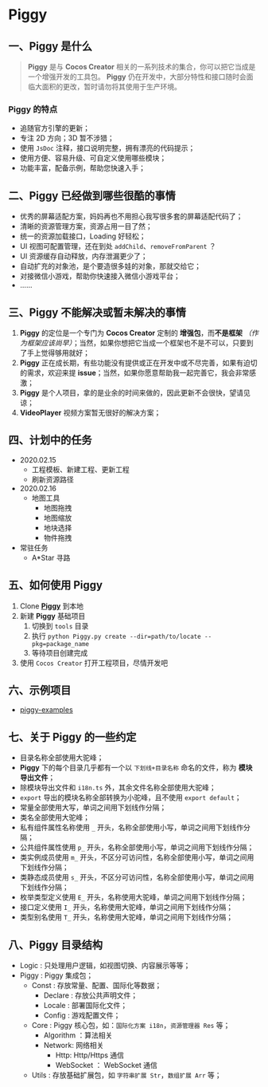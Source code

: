 <!-- @format -->

# Piggy

## 一、Piggy 是什么

> **Piggy** 是与 **Cocos Creator** 相关的一系列技术的集合，你可以把它当成是一个增强开发的工具包。
> **Piggy** 仍在开发中，大部分特性和接口随时会面临大面积的更改，暂时请勿将其使用于生产环境。

### **Piggy** 的特点

- 追随官方引擎的更新；
- 专注 2D 方向；3D 暂不涉猎；
- 使用 `JsDoc` 注释，接口说明完整，拥有漂亮的代码提示；
- 使用方便、容易升级、可自定义使用哪些模块；
- 功能丰富，配备示例，帮助您快速入手；

## 二、Piggy 已经做到哪些很酷的事情

- 优秀的屏幕适配方案，妈妈再也不用担心我写很多套的屏幕适配代码了；
- 清晰的资源管理方案，资源占用一目了然；
- 统一的资源加载接口，Loading 好轻松；
- UI 视图可配置管理，还在到处 `addChild`、`removeFromParent` ？
- UI 资源缓存自动释放，内存泄漏更少了；
- 自动扩充的对象池，是个要造很多娃的对象，那就交给它；
- 对接微信小游戏，帮助你快速接入微信小游戏平台；
- ......

## 三、Piggy 不能解决或暂未解决的事情

1. **Piggy** 的定位是一个专门为 **Cocos Creator** 定制的 **增强包**，而**不是框架** _（作为框架应该尚早）_；当然，如果你想把它当成一个框架也不是不可以，只要到了手上觉得够用就好；
2. **Piggy** 正在成长期，有些功能没有提供或正在开发中或不尽完善，如果有迫切的需求，欢迎来提 **issue**；当然，如果你愿意帮助我一起完善它，我会非常感激；
3. **Piggy** 是个人项目，拿的是业余的时间来做的，因此更新不会很快，望请见谅；
4. **VideoPlayer** 视频方案暂无很好的解决方案；

## 四、计划中的任务

- 2020.02.15
  - 工程模板、新建工程、更新工程
  - 刷新资源路径
- 2020.02.16
  - 地图工具
    - 地图拖拽
    - 地图缩放
    - 地块选择
    - 物件拖拽
- 常驻任务
  - A\*Star 寻路

## 五、如何使用 Piggy

1. Clone **[Piggy](https://github.com/piggy-fawn-butterfly/piggy)** 到本地
2. 新建 **Piggy** 基础项目
   1. 切换到 `tools` 目录
   2. 执行 `python Piggy.py create --dir=path/to/locate --pkg=package_name`
   3. 等待项目创建完成
3. 使用 `Cocos Creator` 打开工程项目，尽情开发吧

## 六、示例项目

- [piggy-examples](https://github.com/piggy-fawn-butterfly/piggy-examples)

## 七、关于 Piggy 的一些约定

- 目录名称全部使用大驼峰；
- **Piggy** 下的每个目录几乎都有一个以 `下划线+目录名称` 命名的文件，称为 **模块导出文件**；
- 除模块导出文件和 `i18n.ts` 外，其余文件名称全部使用大驼峰；
- `export` 导出的模块名称全部转换为小驼峰，且不使用 `export default`；
- 常量全部使用大写，单词之间用下划线作分隔；
- 类名全部使用大驼峰；
- 私有组件属性名称使用 `_` 开头，名称全部使用小写，单词之间用下划线作分隔；
- 公共组件属性使用 `p_` 开头，名称全部使用小写，单词之间用下划线作分隔；
- 类实例成员使用 `m_` 开头，不区分可访问性，名称全部使用小写，单词之间用下划线作分隔；
- 类静态成员使用 `s_` 开头，不区分可访问性，名称全部使用小写，单词之间用下划线作分隔；
- 枚举类型定义使用 `E_` 开头，名称使用大驼峰，单词之间用下划线作分隔；
- 接口定义使用 `I_` 开头，名称使用大驼峰，单词之间用下划线作分隔；
- 类型别名使用 `T_` 开头，名称使用大驼峰，单词之间用下划线作分隔；

## 八、Piggy 目录结构

- Logic : 只处理用户逻辑，如视图切换、内容展示等等；
- Piggy : Piggy 集成包；
  - Const : 存放常量、配置、国际化等数据；
    - Declare : 存放公共声明文件；
    - Locale : 部署国际化文件；
    - Config : 游戏配置文件；
  - Core : Piggy 核心包，如：`国际化方案 i18n`，`资源管理器 Res` 等；
    - Algorithm ：算法相关
    - Network: 网络相关
      - Http: Http/Https 通信
      - WebSocket ： WebSocket 通信
  - Utils : 存放基础扩展包，如 `字符串扩展 Str`，`数组扩展 Arr` 等；
